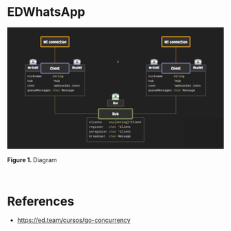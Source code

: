 # EDWhatsApp

![Camouflaged_owl](https://github.com/rcgc/EDWhatsApp/blob/master/docs/screenshot.png)
<p><b>Figure 1. </b>Diagram</p><br>

# References
* https://ed.team/cursos/go-concurrency